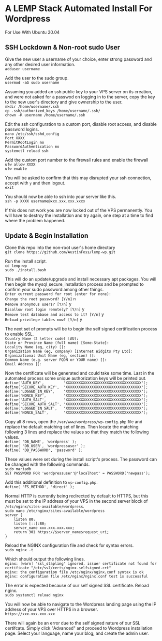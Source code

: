 <h1>A LEMP Stack Automated Install For Wordpress</h1>
<p>For Use With Ubuntu 20.04</p>
<h2>SSH Lockdown &amp; Non-root sudo User</h2>

Give the new user a username of your choice, enter strong password and any other desired user information.
<br>`adduser username`

Add the user to the sudo group.
<br>`usermod -aG sudo username`

Assuming you added an ssh public key to your VPS server on its creation, and were not asked for a passwod on logging in to the server, copy the key to the new user's directory and give ownership to the user.
<br>`mkdir /home/username/.ssh`
<br>`cp .ssh/authorized_keys /home/username/.ssh/`
<br>`chown -R username /home/username/.ssh`

Edit the ssh configuration to a custom port, disable root access, and disable password logins.
<br>`nano /etc/ssh/sshd_config`
<br>`Port XXXX`
<br>`PermitRootLogin no`
<br>`PasswordAuthentication no`
<br>`systemctl reload ssh`

Add the custom port number to the firewall rules and enable the firewall
<br>`ufw allow XXXX`
<br>`ufw enable`

You will be asked to confirm that this may disrupted your ssh connection, accept with `y` and then logout.
<br>`exit`

You should now be able to ssh into your server like this.
<br>`ssh -p XXXX username@xxx.xxx.xxx.xxxx`

If this does not work you are now locked out of the VPS permanently. You will have to destroy the installation and try again, one step at a time to find where the problem happened.

<h2>Update &amp; Begin Installation</h2>

Clone this repo into the non-root user's home directory
<br>`git clone https://github.com/AustinFoss/lemp-wp.git`

Run the install script.
<br>`cd lemp-wp`
<br>`sudo ./install.bash`

This will do an update/upgrade and install necessary apt packages.
You will then begin the mysql_secure_installation process and be prompted to confirm your sudo password among other things.
<br>`Enter current password for root (enter for none):`
<br>`Change the root password? [Y/n]` n
<br>`Remove anonymous users? [Y/n]` y
<br>`Disallow root login remotely? [Y/n]` y
<br>`Remove test database and access to it? [Y/n]` y
<br>`Reload privilege tables now? [Y/n]` y

The next set of prompts will be to begin the self signed certification process to enable SSL.
<br>`Country Name (2 letter code) [AU]:`
<br>`State or Province Name (full name) [Some-State]:`
<br>`Locality Name (eg, city) []:`
<br>`Organization Name (eg, company) [Internet Widgits Pty Ltd]:`
<br>`Organizational Unit Name (eg, section) []:`
<br>`Common Name (e.g. server FQDN or YOUR name) []:`
<br>`Email Address []:`

Now the certificate will be generated and could take some time.
Last in the automated process some unique authorization keys will be printed out.
<br>`define('AUTH_KEY',         'XXXXXXXXXXXXXXXXXXXXXXXXXXXXXXXXXXX');`
<br>`define('SECURE_AUTH_KEY',  'XXXXXXXXXXXXXXXXXXXXXXXXXXXXXXXXXXX');`
<br>`define('LOGGED_IN_KEY',    'XXXXXXXXXXXXXXXXXXXXXXXXXXXXXXXXXXX');`
<br>`define('NONCE_KEY',        'XXXXXXXXXXXXXXXXXXXXXXXXXXXXXXXXXXX');`
<br>`define('AUTH_SALT',        'XXXXXXXXXXXXXXXXXXXXXXXXXXXXXXXXXXX');`
<br>`define('SECURE_AUTH_SALT', 'XXXXXXXXXXXXXXXXXXXXXXXXXXXXXXXXXXX');`
<br>`define('LOGGED_IN_SALT',   'XXXXXXXXXXXXXXXXXXXXXXXXXXXXXXXXXXX');`
<br>`define('NONCE_SALT',       'XXXXXXXXXXXXXXXXXXXXXXXXXXXXXXXXXXX');`

Copy all 8 rows, open the `/var/www/wordpress/wp-config.php` file and replace the default matching set of lines.
Then locate the matching following 3 lines and replace the values so that they match the following values.
<br>`define( 'DB_NAME', 'wordpress' );`
<br>`define( 'DB_USER', 'wordpressuser' );`
<br>`define( 'DB_PASSWORD', 'password' );`

These values were set during the install script's process. The password can be changed with the following commands.
<br>`sudo mariadb`
<br>`SET PASSWORD FOR 'wordpressuser'@'localhost' = PASSWORD('newpass');`

Add this additional definition to `wp-config.php`.
<br>`define( 'FS_METHOD', 'direct' );`

Normal HTTP is currently being redirected by default to HTTPS, but this must be set to the IP address of your VPS in the second server block of `/etc/nginx/sites-available/wordpress`.
<br>`sudo nano /etc/nginx/sites-available/wordpress`
<br>`server {`
<br>`    listen 80;`
<br>`    listen [::]:80;`
<br>`    server_name xxx.xxx.xxx.xxx;`
<br>`    return 301 https://$server_name$request_uri;`
<br>`}`

Reload the NGINX configuration file and check for syntax errors.
<br>`sudo nginx -t`

Which should output the following lines.
<br>`nginx: [warn] "ssl_stapling" ignored, issuer certificate not found for certificate "/etc/ssl/certs/nginx-selfsigned.crt"`
<br>`nginx: the configuration file /etc/nginx/nginx.conf syntax is ok`
<br>`nginx: configuration file /etc/nginx/nginx.conf test is successful`

The error is expected because of our self signed SSL certificate.
Reload nginx.
<br>`sudo systemctl reload nginx`

You will now be able to navigate to the Wordpress landing page using the IP address of your VPS over HTTPS in a browser.
<br>`https://xxx.xxx.xxx.xxx`

There will again be an error due to the self signed nature of our SSL certifcate. Simply click "Advanced" and proceed to Wordpress installation page. Select your language, name your blog, and create the admin user.
